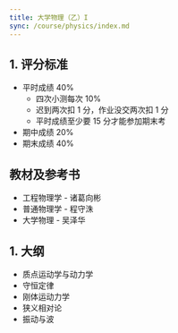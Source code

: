 ```yaml
---
title: 大学物理（乙）I
sync: /course/physics/index.md
---
```

## 1. 评分标准

- 平时成绩 40%
	- 四次小测每次 10%
	- 迟到两次扣 1 分，作业没交两次扣 1 分
	- 平时成绩至少要 15 分才能参加期末考
- 期中成绩 20%
- 期末成绩 40%

## 教材及参考书

- 工程物理学 - 诸葛向彬
- 普通物理学 - 程守洙
- 大学物理 - 吴泽华

## 1. 大纲

- 质点运动学与动力学
- 守恒定律
- 刚体运动力学
- 狭义相对论
- 振动与波
